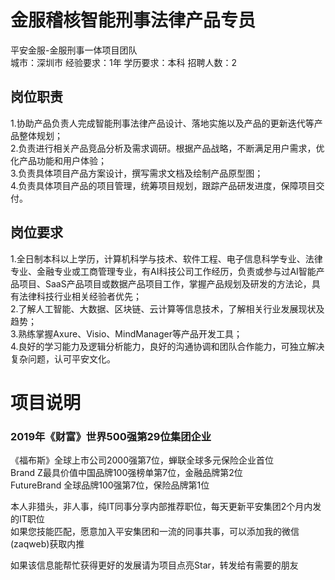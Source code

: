 # 金服稽核智能刑事法律产品专员
平安金服-金服刑事一体项目团队  
城市：深圳市 经验要求：1年 学历要求：本科  招聘人数：2

## 岗位职责
1.协助产品负责人完成智能刑事法律产品设计、落地实施以及产品的更新迭代等产品整体规划；   
2.负责进行相关产品竞品分析及需求调研。根据产品战略，不断满足用户需求，优化产品功能和用户体验；   
3.负责具体项目产品方案设计，撰写需求文档及绘制产品原型图；   
4.负责具体项目产品的项目管理，统筹项目规划，跟踪产品研发进度，保障项目交付。

## 岗位要求
1.全日制本科以上学历，计算机科学与技术、软件工程、电子信息科学专业、法律专业、金融专业或工商管理专业，有AI科技公司工作经历，负责或参与过AI智能产品项目、SaaS产品项目或数据产品项目工作，掌握产品规划及研发的方法论，具有法律科技行业相关经验者优先；   
2.了解人工智能、大数据、区块链、云计算等信息技术，了解相关行业发展现状及趋势；   
3.熟练掌握Axure、Visio、MindManager等产品开发工具；   
4.良好的学习能力及逻辑分析能力，良好的沟通协调和团队合作能力，可独立解决复杂问题，认可平安文化。

# 项目说明

### 2019年《财富》世界500强第29位集团企业
《福布斯》全球上市公司2000强第7位，蝉联全球多元保险企业首位  
Brand Z最具价值中国品牌100强榜单第7位，金融品牌第2位  
FutureBrand 全球品牌100强第7位，保险品牌第1位

本人非猎头，非人事，纯IT同事分享内部推荐职位，每天更新平安集团2个月内发的IT职位  
如果您技能匹配，愿意加入平安集团和一流的同事共事，可以添加我的微信(zaqweb)获取内推 

如果该信息能帮忙获得更好的发展请为项目点亮Star，转发给有需要的朋友




